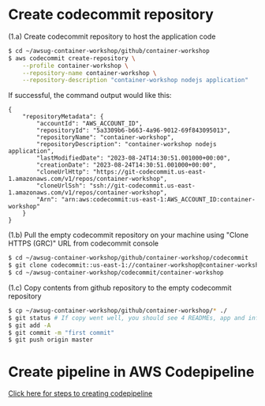 # Create codecommit repository
    
(1.a) Create codecommit repository to host the application code

```bash
$ cd ~/awsug-container-workshop/github/container-workshop
$ aws codecommit create-repository \
    --profile container-workshop \
    --repository-name container-workshop \
    --repository-description "container-workshop nodejs application"
```

If successful, the command output would like this:

```
{
    "repositoryMetadata": {
        "accountId": "AWS_ACCOUNT_ID",
        "repositoryId": "5a3309b6-b663-4a96-9012-69f843095013",
        "repositoryName": "container-workshop",
        "repositoryDescription": "container-workshop nodejs application",
        "lastModifiedDate": "2023-08-24T14:30:51.001000+00:00",
        "creationDate": "2023-08-24T14:30:51.001000+00:00",
        "cloneUrlHttp": "https://git-codecommit.us-east-1.amazonaws.com/v1/repos/container-workshop",
        "cloneUrlSsh": "ssh://git-codecommit.us-east-1.amazonaws.com/v1/repos/container-workshop",
        "Arn": "arn:aws:codecommit:us-east-1:AWS_ACCOUNT_ID:container-workshop"
    }
}
```

(1.b) Pull the empty codecommit repository on your machine using "Clone HTTPS (GRC)" URL from codecommit console

```bash
$ cd ~/awsug-container-workshop/github/container-workshop/codecommit
$ git clone codecommit::us-east-1://container-workshop@container-workshop
$ cd ~/awsug-container-workshop/codecommit/container-workshop
```


(1.c) Copy contents from github repository to the empty codecommit repository

```bash
$ cp ~/awsug-container-workshop/github/container-workshop/* ./
$ git status # If copy went well, you should see 4 READMEs, app and infra folders as "Untracked files" 
$ git add -A
$ git commit -m "first commit"
$ git push origin master
```

# Create pipeline in AWS Codepipeline

[Click here for steps to creating codepipeline](README-codepipeline.md)
